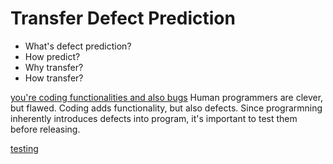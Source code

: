 # Transfer Defect Prediction 

 * What's defect prediction? 
 * How predict? 
 * Why transfer?
 * How transfer? 

[you're coding functionalities and also bugs]()
Human programmers are clever, but flawed. Coding adds functionality, but also defects. Since prograrmning inherently introduces defects into program, it's important to test them before releasing.

[testing]()
